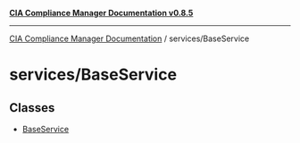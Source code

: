 [**CIA Compliance Manager Documentation v0.8.5**](../../README.md)

***

[CIA Compliance Manager Documentation](../../modules.md) / services/BaseService

# services/BaseService

## Classes

- [BaseService](classes/BaseService.md)
